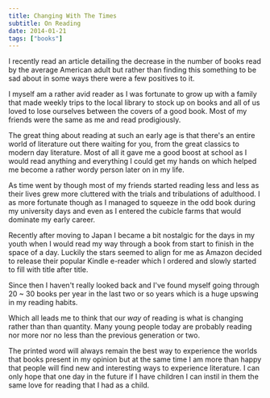 ```yaml
---
title: Changing With The Times
subtitle: On Reading
date: 2014-01-21
tags: ["books"]
---
```

I recently read an article detailing the decrease in the number of books read by the average American adult but rather than finding this something to be sad about in some ways there were a few positives to it.

I myself am a rather avid reader as I was fortunate to grow up with a family that made weekly trips to the local library to stock up on books and all of us loved to lose ourselves between the covers of a good book. Most of my friends were the same as me and read prodigiously.

The great thing about reading at such an early age is that there's an entire world of literature out there waiting for you, from the great classics to modern day literature. Most of all it gave me a good boost at school as I would read anything and everything I could get my hands on which helped me become a rather wordy person later on in my life.

As time went by though most of my friends started reading less and less as their lives grew more cluttered with the trials and tribulations of adulthood. I as more fortunate though as I managed to squeeze in the odd book during my university days and even as I entered the cubicle farms that would dominate my early career.

Recently after moving to Japan I became a bit nostalgic for the days in my youth when I would read my way through a book from start to finish in the space of a day. Luckily the stars seemed to align for me as Amazon decided to release their popular Kindle e-reader which I ordered and slowly started to fill with title after title.

Since then I haven't really looked back and I've found myself going through 20 ~ 30 books per year in the last two or so years which is a huge upswing in my reading habits.

Which all leads me to think that our _way_ of reading is what is changing rather than than quantity. Many young people today are probably reading nor more nor no less than the previous generation or two.

The printed word will always remain the best way to experience the worlds that books present in my opinion but at the same time I am more than happy that people will find new and interesting ways to experience literature. I can only hope that one day in the future if I have children I can instil in them the same love for reading that I had as a child.
